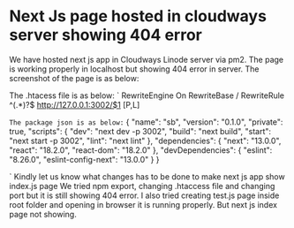 
# Next Js page hosted in cloudways server showing 404 error

We have hosted next js app in Cloudways Linode server via pm2. The page is working properly in localhost but showing 404 error in server. The screenshot of the page is as below:

The .htacess file is as below:
`
RewriteEngine On
RewriteBase /
RewriteRule ^(.*)?$ http://127.0.0.1:3002/$1 [P,L]

`
The package json is as below:
`
{
  "name": "sb",
  "version": "0.1.0",
  "private": true,
  "scripts": {
    "dev": "next dev -p 3002",
    "build": "next build",
    "start": "next start -p 3002",
    "lint": "next lint"
  },
  "dependencies": {
    "next": "13.0.0",
    "react": "18.2.0",
    "react-dom": "18.2.0"
  },
  "devDependencies": {
    "eslint": "8.26.0",
    "eslint-config-next": "13.0.0"
  }
}


`
Kindly let us know what changes has to be done to make next js app show index.js page
We tried npm export, changing .htaccess file and changing port but it is still showing 404 error. I also tried creating test.js page inside root folder and opening in browser it is running properly. But next js index page not showing.

        